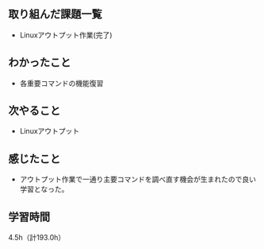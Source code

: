 ## 取り組んだ課題一覧
- Linuxアウトプット作業(完了)

## わかったこと
- 各重要コマンドの機能復習

## 次やること
- Linuxアウトプット

## 感じたこと
- アウトプット作業で一通り主要コマンドを調べ直す機会が生まれたので良い学習となった。
  
## 学習時間
4.5h（計193.0h）
